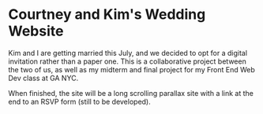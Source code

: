 <h1>Courtney and Kim's Wedding Website</h1>

Kim and I are getting married this July, and we decided to opt for a digital invitation rather than a paper one. This is a collaborative project between the two of us, as well as my midterm and final project for my Front End Web Dev class at GA NYC.

When finished, the site will be a long scrolling parallax site with a link at the end to an RSVP form (still to be developed).